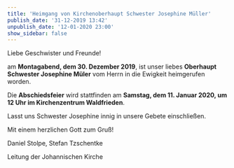 ```yaml
---
title: 'Heimgang von Kirchenoberhaupt Schwester Josephine Müller'
publish_date: '31-12-2019 13:42'
unpublish_date: '12-01-2020 23:00'
show_sidebar: false
---
```


Liebe Geschwister und Freunde!

am **Montagabend, dem 30. Dezember 2019**, ist unser liebes **Oberhaupt Schwester Josephine Müler** vom Herrn in die Ewigkeit heimgerufen worden.

Die **Abschiedsfeier** wird stattfinden am **Samstag, dem 11. Januar 2020, um 12 Uhr im Kirchenzentrum Waldfrieden**.

Lasst uns Schwester Josephine innig in unsere Gebete einschließen.

Mit einem herzlichen Gott zum Gruß!

Daniel Stolpe, Stefan Tzschentke

Leitung der Johannischen Kirche
